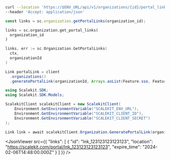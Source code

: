 <CodeWithHeader method="get" endpoint="/api/v1/organizations/{id}/portal_links">
<Tabs groupId="tech-stack" querystring>
<TabItem value="curl" label="cURL">

```bash showLineNumbers
curl --location 'https://$ENV_URL/api/v1/organizations/{id}/portal_links' \
--header 'Accept: application/json'
```

</TabItem>
<TabItem value="nodejs" label="Node.js">

```js showLineNumbers
const links = sc.organization.getPortalLinks(organization_id);
```

</TabItem>
<TabItem value="py" label="Python">

```python showLineNumbers
links = sc.organization.get_portal_links(
  organization_id
)
```

</TabItem>
<TabItem value="golang" label="Go">

```go showLineNumbers
links, err := sc.Organization.GetPortalLinks(
  ctx,
  organizationId
)
```

</TabItem>

<TabItem value="java" label="Java">

```java
Link portalLink = client
  .organizations()
  .generatePortalLink(organizationId, Arrays.asList(Feature.sso, Feature.dir_sync));

```

</TabItem>

<TabItem value="dotnet" label=".NET">

```csharp showLineNumbers
using Scalekit.SDK;
using Scalekit.SDK.Models;

ScalekitClient scalekitClient = new ScalekitClient(
    Environment.GetEnvironmentVariable("SCALEKIT_ENV_URL"),
    Environment.GetEnvironmentVariable("SCALEKIT_CLIENT_ID"),
    Environment.GetEnvironmentVariable("SCALEKIT_CLIENT_SECRET")
);

Link link = await scalekitClient.Organization.GeneratePortalLink(organizationId);
```

</TabItem>
</Tabs>
</CodeWithHeader>
<CodeWithHeader title="Response">

<JsonViewer src={{
  "links": [
    {
      "id": "lnk_123123123123123",
      "location": "https://scalekit.com/portal/lnk_123123123123123",
      "expire_time": "2024-02-06T14:48:00.000Z"
    }
  ]
}} />

</CodeWithHeader>
